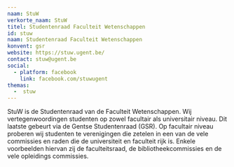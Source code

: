 ```yaml
---
naam: StuW
verkorte_naam: StuW
titel: Studentenraad Faculteit Wetenschappen
id: stuw
naam: Studentenraad Faculteit Wetenschappen
konvent: gsr
website: https://stuw.ugent.be/
contact: stuw@ugent.be
social:
  - platform: facebook
    link: facebook.com/stuwugent
themas:
  -  stuw
---
```

StuW is de Studentenraad van de Faculteit Wetenschappen. Wij vertegenwoordingen studenten op zowel facultair als universitair niveau. Dit laatste gebeurt via de Gentse Studentenraad (GSR). Op facultair niveau proberen wij studenten te verenigingen die zetelen in een van de vele commissies en raden die de universiteit en faculteit rijk is. Enkele voorbeelden hiervan zij de faculteitsraad, de bibliotheekcommissies en de vele opleidings commissies.
